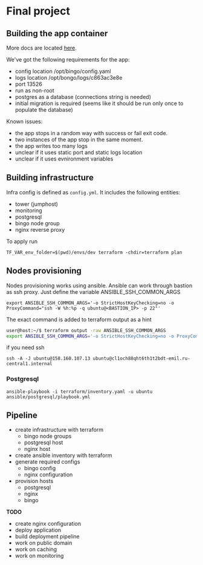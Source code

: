 # Final project

## Building the app container

More docs are located [here](./build/README.md).

We've got the following requirements for the app:

- config location /opt/bingo/config.yaml
- logs location /opt/bongo/logs/c863ac3e8e
- port 13526
- run as non-root
- postgres as a database (connections string is needed)
- initial migration is required (seems like it should be run only once to populate the database)

Known issues:

- the app stops in a random way with success or fail exit code. 
- two instances of the app stop in the same moment. 
- the app writes too many logs
- unclear if it uses static port and static logs location
- unclear if it uses evnironment variables

## Building infrastructure

Infra config is defined as `config.yml`. It includes the following entities:

- tower (jumphost)
- monitoring
- postgresql
- bingo node group
- nginx reverse proxy

To apply run

```
TF_VAR_env_folder=$(pwd)/envs/dev terraform -chdir=terraform plan

```

## Nodes provisioning

Nodes provisioning works using ansible. Ansible can work through bastion as ssh proxy. Just define the variable ANSIBLE_SSH_COMMON_ARGS

```
export ANSIBLE_SSH_COMMON_ARGS='-o StrictHostKeyChecking=no -o ProxyCommand="ssh -W %h:%p -q ubuntu@<BASTION_IP> -p 22"'
```

The exact command is added to terraform output as a hint

```bash
user@host:~/$ terraform output -raw ANSIBLE_SSH_COMMON_ARGS
export ANSIBLE_SSH_COMMON_ARGS='-o StrictHostKeyChecking=no -o ProxyCommand="ssh -W %h:%p -q ubuntu@158.160.107.13 -p 22"'
```

if you need ssh
```
ssh -A -J ubuntu@158.160.107.13 ubuntu@cl1och88qht6th1t2bdt-emil.ru-central1.internal
```

### Postgresql

```
ansible-playbook -i terraform/inventory.yaml -u ubuntu ansible/postgresql/playbook.yml
```

## Pipeline

- create infrastructure with terraform
  - bingo node groups
  - postgresql host
  - nginx host
- create ansible inventory with terraform
- generate required configs
  - bingo config
  - nginx configuration
- provision hosts
  - postgresql
  - nginx
  - bingo

**TODO**

- create nginx configuration
- deploy application
- build deployment pipeline
- work on public domain
- work on caching
- work on monitoring